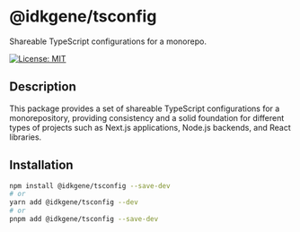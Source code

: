 # @idkgene/tsconfig

Shareable TypeScript configurations for a monorepo.

[![License: MIT](https://img.shields.io/badge/License-MIT-yellow.svg)](https://opensource.org/licenses/MIT)

## Description

This package provides a set of shareable TypeScript configurations for a monorepository, providing consistency and a solid foundation for different types of projects such as Next.js applications, Node.js backends, and React libraries.

## Installation

```bash
npm install @idkgene/tsconfig --save-dev
# or
yarn add @idkgene/tsconfig --dev
# or
pnpm add @idkgene/tsconfig --save-dev
```
